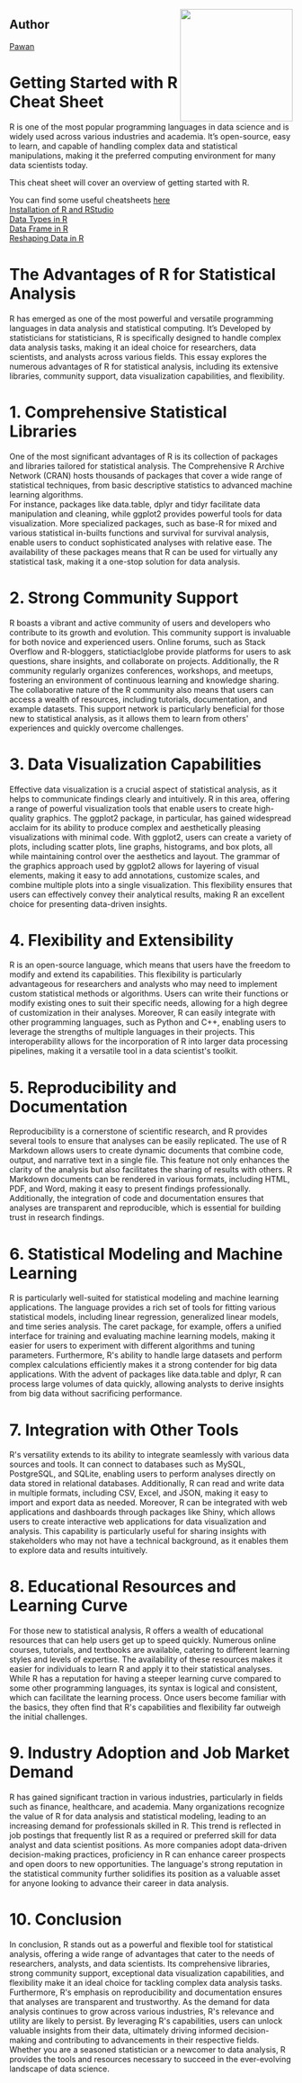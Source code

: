 [<img src="https://www.r-project.org/Rlogo.png" align="right" width="200">](https://www.r-project.org/about.html)
## Author
[Pawan](author.md)
# Getting Started with R Cheat Sheet

R is one of the most popular programming languages in data science and is widely used across various industries and academia. It’s open-source, easy to learn, and capable of handling complex data and statistical manipulations, making it the preferred computing environment for many data scientists today.

This cheat sheet will cover an overview of getting started with R. 

You can find some useful cheatsheets [here](cheatsheets.md)  
[Installation of R and RStudio](episodes/installation.md)  
[Data Types in R](episodes/data-types-exported.html)  
[Data Frame in R](episodes/data-frame-exported.html)  
[Reshaping Data in R](episodes/reshaping-data-exported.html)  


# The Advantages of R for Statistical Analysis
R has emerged as one of the most powerful and versatile programming languages in data analysis and statistical computing. It’s Developed by statisticians for statisticians, R is specifically designed to handle complex data analysis tasks, making it an ideal choice for researchers, data scientists, and analysts across various fields. This essay explores the numerous advantages of R for statistical analysis, including its extensive libraries, community support, data visualization capabilities, and flexibility.

# 1. Comprehensive Statistical Libraries
One of the most significant advantages of R is its collection of packages and libraries tailored for statistical analysis. The Comprehensive R Archive Network (CRAN) hosts thousands of packages that cover a wide range of statistical techniques, from basic descriptive statistics to advanced machine learning algorithms.  
For instance, packages like data.table, dplyr and tidyr facilitate data manipulation and cleaning, while ggplot2 provides powerful tools for data visualization. More specialized packages, such as base-R for mixed and various statistical in-builts functions and survival for survival analysis, enable users to conduct sophisticated analyses with relative ease. The availability of these packages means that R can be used for virtually any statistical task, making it a one-stop solution for data analysis.

# 2. Strong Community Support
R boasts a vibrant and active community of users and developers who contribute to its growth and evolution. This community support is invaluable for both novice and experienced users. Online forums, such as Stack Overflow and R-bloggers, statictiaclglobe provide platforms for users to ask questions, share insights, and collaborate on projects. Additionally, the R community regularly organizes conferences, workshops, and meetups, fostering an environment of continuous learning and knowledge sharing.
The collaborative nature of the R community also means that users can access a wealth of resources, including tutorials, documentation, and example datasets. This support network is particularly beneficial for those new to statistical analysis, as it allows them to learn from others' experiences and quickly overcome challenges.

# 3. Data Visualization Capabilities
Effective data visualization is a crucial aspect of statistical analysis, as it helps to communicate findings clearly and intuitively. R  in this area, offering a range of powerful visualization tools that enable users to create high-quality graphics. The ggplot2 package, in particular, has gained widespread acclaim for its ability to produce complex and aesthetically pleasing visualizations with minimal code.
With ggplot2, users can create a variety of plots, including scatter plots, line graphs, histograms, and box plots, all while maintaining control over the aesthetics and layout. The grammar of the graphics approach used by ggplot2 allows for layering of visual elements, making it easy to add annotations, customize scales, and combine multiple plots into a single visualization. This flexibility ensures that users can effectively convey their analytical results, making R an excellent choice for presenting data-driven insights.

# 4. Flexibility and Extensibility
R is an open-source language, which means that users have the freedom to modify and extend its capabilities. This flexibility is particularly advantageous for researchers and analysts who may need to implement custom statistical methods or algorithms. Users can write their functions or modify existing ones to suit their specific needs, allowing for a high degree of customization in their analyses.
Moreover, R can easily integrate with other programming languages, such as Python and C++, enabling users to leverage the strengths of multiple languages in their projects. This interoperability allows for the incorporation of R into larger data processing pipelines, making it a versatile tool in a data scientist's toolkit.

# 5. Reproducibility and Documentation
Reproducibility is a cornerstone of scientific research, and R provides several tools to ensure that analyses can be easily replicated. The use of R Markdown allows users to create dynamic documents that combine code, output, and narrative text in a single file. This feature not only enhances the clarity of the analysis but also facilitates the sharing of results with others.
R Markdown documents can be rendered in various formats, including HTML, PDF, and Word, making it easy to present findings professionally. Additionally, the integration of code and documentation ensures that analyses are transparent and reproducible, which is essential for building trust in research findings.

# 6. Statistical Modeling and Machine Learning
R is particularly well-suited for statistical modeling and machine learning applications. The language provides a rich set of tools for fitting various statistical models, including linear regression, generalized linear models, and time series analysis. The caret package, for example, offers a unified interface for training and evaluating machine learning models, making it easier for users to experiment with different algorithms and tuning parameters.
Furthermore, R's ability to handle large datasets and perform complex calculations efficiently makes it a strong contender for big data applications. With the advent of packages like data.table and dplyr, R can process large volumes of data quickly, allowing analysts to derive insights from big data without sacrificing performance.

# 7. Integration with Other Tools
R's versatility extends to its ability to integrate seamlessly with various data sources and tools. It can connect to databases such as MySQL, PostgreSQL, and SQLite, enabling users to perform analyses directly on data stored in relational databases. Additionally, R can read and write data in multiple formats, including CSV, Excel, and JSON, making it easy to import and export data as needed.
Moreover, R can be integrated with web applications and dashboards through packages like Shiny, which allows users to create interactive web applications for data visualization and analysis. This capability is particularly useful for sharing insights with stakeholders who may not have a technical background, as it enables them to explore data and results intuitively.

# 8. Educational Resources and Learning Curve
For those new to statistical analysis, R offers a wealth of educational resources that can help users get up to speed quickly. Numerous online courses, tutorials, and textbooks are available, catering to different learning styles and levels of expertise. The availability of these resources makes it easier for individuals to learn R and apply it to their statistical analyses.
While R has a reputation for having a steeper learning curve compared to some other programming languages, its syntax is logical and consistent, which can facilitate the learning process. Once users become familiar with the basics, they often find that R's capabilities and flexibility far outweigh the initial challenges.
# 9. Industry Adoption and Job Market Demand
R has gained significant traction in various industries, particularly in fields such as finance, healthcare, and academia. Many organizations recognize the value of R for data analysis and statistical modeling, leading to an increasing demand for professionals skilled in R. This trend is reflected in job postings that frequently list R as a required or preferred skill for data analyst and data scientist positions.
As more companies adopt data-driven decision-making practices, proficiency in R can enhance career prospects and open doors to new opportunities. The language's strong reputation in the statistical community further solidifies its position as a valuable asset for anyone looking to advance their career in data analysis.
# 10. Conclusion
In conclusion, R stands out as a powerful and flexible tool for statistical analysis, offering a wide range of advantages that cater to the needs of researchers, analysts, and data scientists. Its comprehensive libraries, strong community support, exceptional data visualization capabilities, and flexibility make it an ideal choice for tackling complex data analysis tasks. Furthermore, R's emphasis on reproducibility and documentation ensures that analyses are transparent and trustworthy.
As the demand for data analysis continues to grow across various industries, R's relevance and utility are likely to persist. By leveraging R's capabilities, users can unlock valuable insights from their data, ultimately driving informed decision-making and contributing to advancements in their respective fields. Whether you are a seasoned statistician or a newcomer to data analysis, R provides the tools and resources necessary to succeed in the ever-evolving landscape of data science. 

